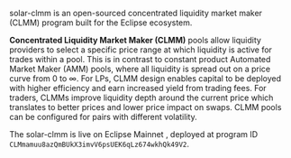 solar-clmm is an open-sourced concentrated liquidity market maker (CLMM) program built for the Eclipse ecosystem.

**Concentrated Liquidity Market Maker (CLMM)** pools allow liquidity providers to select a specific price range at which liquidity is active for trades within a pool. This is in contrast to constant product Automated Market Maker (AMM) pools, where all liquidity is spread out on a price curve from 0 to ∞. For LPs, CLMM design enables capital to be deployed with higher efficiency and earn increased yield from trading fees. For traders, CLMMs improve liquidity depth around the current price which translates to better prices and lower price impact on swaps. CLMM pools can be configured for pairs with different volatility.

The solar-clmm is live on Eclipse Mainnet , deployed at program ID `CLMmamuu8azQmBUkX3imvV6psUEK6qLz674wkhQk49V2`.

